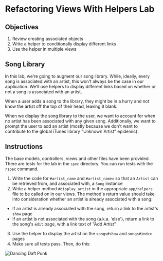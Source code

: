 # Refactoring Views With Helpers Lab

## Objectives

1. Review creating associated objects
2. Write a helper to conditionally display different links
3. Use the helper in multiple views

## Song Library

In this lab, we're going to augment our song library. While, ideally, every song is associated with an artist, this won't always be the case in our application. We'll use helpers to display different links based on whether or not a song is associated with an artist.

When a user adds a song to the library, they might be in a hurry and not know the artist off the top of their head, leaving it blank.

When we display the song library to the user, we want to account for when no artist has been associated with any given song. Additionally, we want to prompt the user to add an artist (mostly because we don't want to contribute to the global iTunes library "Unknown Artist" epidemic).

## Instructions

The base models, controllers, views and other files have been provided. There are tests for the lab in the `spec` directory. You can run tests with the `rspec` command.

1. Write the code for `#artist_name` and `#artist_name=` so that an `Artist` can be retrieved from, and associated with, a `Song` instance
2. Write a helper method `#display_artist` in the appropriate `app/helpers` file to be called on in our views. The method's return value should take into consideration whether an artist is already associated with a song:
  - If an artist is already associated with the song, return a link to the artist's `show` page
  - If an artist is not associated with the song (a.k.a. 'else'), return a link to the song's `edit` page, with a link text of "Add Artist"
3. Use the helper to display the artist on the `songs#show` and `songs#index` pages
4. Make sure all tests pass. Then, do this:

![Dancing Daft Punk](http://i.giphy.com/ZCKh7knqLpc4M.gif)
